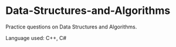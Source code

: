 # Data-Structures-and-Algorithms

Practice questions on Data Structures and Algorithms.



Language used: C++, C#
